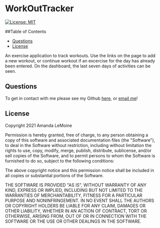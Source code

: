 # WorkOutTracker
[![License: MIT](https://img.shields.io/badge/License-MIT-blue.svg)](https://opensource.org/licenses/MIT)

##Table of Contents
* [Questions](#questions)
* [License](#license)


An exercise application to track workouts. Use the links on the page to add a new workout, or continue workout if an excercise for the day has already been entered. On the dashboard, the last seven days of activities can be seen.

## Questions
To get in contact with me please see my Github [here](https.github.com/undefined), or [email me](mailto:undefined)!

## License
Copyright 2021 Amanda LeMoine

Permission is hereby granted, free of charge, to any person obtaining a copy of this software and associated documentation files (the "Software"), to deal in the Software without restriction, including without limitation the rights to use, copy, modify, merge, publish, distribute, sublicense, and/or sell copies of the Software, and to permit persons to whom the Software is furnished to do so, subject to the following conditions:

The above copyright notice and this permission notice shall be included in all copies or substantial portions of the Software.

THE SOFTWARE IS PROVIDED "AS IS", WITHOUT WARRANTY OF ANY KIND, EXPRESS OR IMPLIED, INCLUDING BUT NOT LIMITED TO THE WARRANTIES OF MERCHANTABILITY, FITNESS FOR A PARTICULAR PURPOSE AND NONINFRINGEMENT. IN NO EVENT SHALL THE AUTHORS OR COPYRIGHT HOLDERS BE LIABLE FOR ANY CLAIM, DAMAGES OR OTHER LIABILITY, WHETHER IN AN ACTION OF CONTRACT, TORT OR OTHERWISE, ARISING FROM, OUT OF OR IN CONNECTION WITH THE SOFTWARE OR THE USE OR OTHER DEALINGS IN THE SOFTWARE.